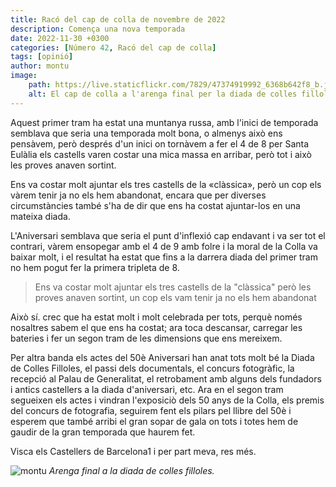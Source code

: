 ```yaml
---
title: Racó del cap de colla de novembre de 2022
description: Comença una nova temporada
date: 2022-11-30 +0300
categories: [Número 42, Racó del cap de colla]
tags: [opinió]
author: montu
image:
    path: https://live.staticflickr.com/7829/47374919992_6368b642f8_b.jpg
    alt: El cap de colla a l'arenga final per la diada de colles filloles.
---
```

Aquest primer tram ha estat una muntanya russa, amb l'inici de temporada semblava que seria una temporada molt bona, o  almenys això ens pensàvem, però després d'un inici on tornàvem a fer el 4 de 8 per Santa Eulàlia els castells varen costar una mica massa en arribar, però tot i això les proves anaven sortint.

Ens va costar molt ajuntar els tres castells de la «clàssica», però un cop els vàrem tenir ja no els hem abandonat, encara que per diverses circumstàncies també s'ha de dir que ens ha costat ajuntar-los en una mateixa diada.

L'Aniversari semblava que seria el punt d'inflexió cap endavant i va ser tot el contrari, vàrem ensopegar amb el 4 de 9 amb folre i la moral de la Colla va baixar molt, i el resultat ha estat que fins a la darrera diada del primer tram no hem pogut fer la primera tripleta de 8.

>Ens va costar molt ajuntar els tres castells de la "clàssica" però les proves anaven sortint, un cop els vam tenir ja no els hem abandonat

Això sí. crec que ha estat molt i molt celebrada per tots, perquè només nosaltres sabem el que ens ha costat; ara toca descansar, carregar les bateries i fer un segon tram de les dimensions que ens mereixem.

Per altra banda els actes del 50è Aniversari han anat tots molt bé la Diada de Colles Filloles, el passi dels documentals, el concurs fotogràfic, la recepció al Palau de Generalitat, el retrobament amb alguns dels fundadors i antics castellers a la
diada d'aniversari, etc. Ara en el segon tram segueixen els actes i vindran l'exposiciò dels 50 anys de la Colla, els premis del concurs de fotografia, seguirem fent els pilars pel llibre del 50è i esperem que també arribi el gran sopar de gala on tots i totes hem de gaudir de la gran temporada que haurem fet.

Visca els Castellers de Barcelona1 i per part meva, res més.

![montu](https://live.staticflickr.com/7829/47374919992_6368b642f8_b.jpg)
_Arenga final a la diada de colles filloles._